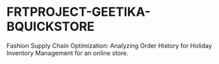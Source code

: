 # FRTPROJECT-GEETIKA-BQUICKSTORE
Fashion Supply Chain Optimization: Analyzing Order History for Holiday  Inventory Management for an online store. 
